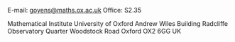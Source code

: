 
E-mail: goyens@maths.ox.ac.uk
Office: S2.35

Mathematical Institute
University of Oxford
Andrew Wiles Building
Radcliffe Observatory Quarter
Woodstock Road
Oxford
OX2 6GG
UK
